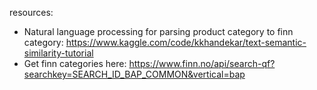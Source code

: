resources:

- Natural language processing for parsing product category to finn category: https://www.kaggle.com/code/kkhandekar/text-semantic-similarity-tutorial
- Get finn categories here: https://www.finn.no/api/search-qf?searchkey=SEARCH_ID_BAP_COMMON&vertical=bap
